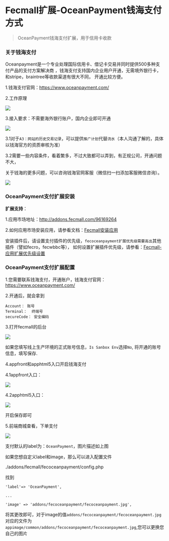 Fecmall扩展-OceanPayment钱海支付方式
====================

> OceanPayment钱海支付扩展，用于信用卡收款

### 关于钱海支付

Oceanpayment是一个专业处理国际信用卡、借记卡交易并同时提供500多种支付产品的支付方案解决商
，钱海支付支持国内企业用户开通，无需境外银行卡，和stripe，braintree等收款渠道有很大不同，
开通比较方便。

1.钱海支付官网：https://www.oceanpayment.com/


2.工作原理

![](images/oceanpayment-1.png)

3.接入要求：不需要海外银行账户，国内企业即可开通

![](images/oceanpayment-2.png)


3.1对于`A3：网站的历史交易记录`，可以提供`推广计划`代替`流水`（本人沟通了解的，具体以钱海官方的资质审核为准）

3.2需要一些内容条件，看着繁多，不过大致都可以弄到，有正规公司，开通问题不大，

关于钱海的更多问题，可以咨询钱海官网客服（微信扫一扫添加客服微信咨询）。

![](images/oceanpayment-3.png)

### OceanPayment支付扩展安装

**扩展支持**：

1.应用市场地址：http://addons.fecmall.com/96169264

2.如何应用市场安装应用，请参看文档：[Fecmall安装应用](https://www.fecmall.com/doc/fecshop-guide/addons/cn-2.0/guide-fecmall-addons-install.html)

安装插件后，请设置支付插件的优先级，`fecoceanpayment扩展优先级需要高出`其他插件（譬如fecro，fecwbbc等），
如何设置扩展插件优先级，请参看：[Fecmall-应用扩展优先级设置](https://www.fecmall.com/doc/fecshop-guide/addons/cn-2.0/guide-fecmall-addons-score.html)


### OceanPayment支付扩展配置


1.您需要联系钱海支付，开通账户，钱海支付官网： https://www.oceanpayment.com/


2.开通后，就会拿到

```
Account： 账号
Terminal：  终端号
secureCode： 安全编码
```

3.打开fecmall的后台


![](images/oceanpayment-4.png)

如果您填写线上生产环境的正式账号信息，`Is Sanbox Env`选择`No`,
将开通的账号信息，填写保存.


4.appfront和apphtml5入口开启钱海支付


4.1appfront入口：

![](images/oceanpayment-5.png)

4.2apphtml5入口：

![](images/oceanpayment-6.png)


开启保存即可


5.前端商城查看，下单支付


![](images/oceanpayment-7.png)


支付默认的label为：`OceanPayment`，图片描述如上图

如果您想自定义label和image，那么可以进入配置文件

./addons/fecmall/fecoceanpayment/config.php

找到

```
'label'=> 'OceanPayment',

...

'image' => 'addons/fecoceanpayment/fecoceanpayment.jpg',
```

将其更改即可，对于image的值`addons/fecoceanpayment/fecoceanpayment.jpg`对应的文件为
`appimage/common/addons/fecoceanpayment/fecoceanpayment.jpg`,您可以更换您自己的图片









